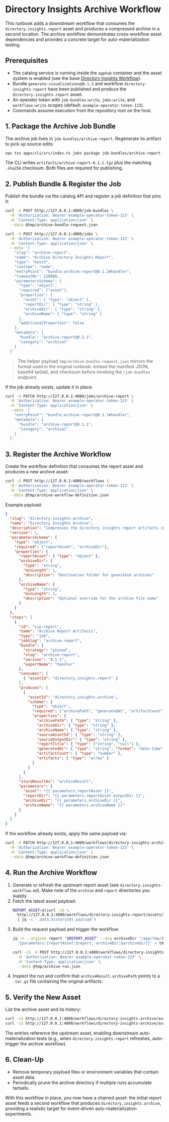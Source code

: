 # Directory Insights Archive Workflow

This runbook adds a downstream workflow that consumes the `directory.insights.report` asset and produces a compressed archive in a second location. The archive workflow demonstrates cross-workflow asset dependencies and provides a concrete target for auto-materialization testing.

## Prerequisites
- The catalog service is running inside the `apphub` container and the asset system is enabled (see the base [Directory Insights Workflow](./directory-insights-workflow.md)).
- Bundle `generate-visualizations@0.1.2` and workflow `directory-insights-report` have been published and produce the `directory.insights.report` asset.
- An operator token with `job-bundles:write`, `jobs:write`, and `workflows:write` scopes (default: `example-operator-token-123`).
- Commands assume execution from the repository root on the host.

## 1. Package the Archive Job Bundle
The archive job lives in `job-bundles/archive-report`. Regenerate its artifact to pick up source edits:

```bash
npx tsx apps/cli/src/index.ts jobs package job-bundles/archive-report --force
```

The CLI writes `artifacts/archive-report-0.1.1.tgz` plus the matching `.sha256` checksum. Both files are required for publishing.

## 2. Publish Bundle & Register the Job
Publish the bundle via the catalog API and register a job definition that pins it:

```bash
curl -X POST http://127.0.0.1:4000/job-bundles \
  -H 'Authorization: Bearer example-operator-token-123' \
  -H 'Content-Type: application/json' \
  --data @tmp/archive-bundle-request.json

curl -X POST http://127.0.0.1:4000/jobs \
  -H 'Authorization: Bearer example-operator-token-123' \
  -H 'Content-Type: application/json' \
  --data '{
    "slug": "archive-report",
    "name": "Archive Directory Insights Report",
    "type": "batch",
    "runtime": "node",
    "entryPoint": "bundle:archive-report@0.1.1#handler",
    "timeoutMs": 120000,
    "parametersSchema": {
      "type": "object",
      "required": ["asset"],
      "properties": {
        "asset": { "type": "object" },
        "reportDir": { "type": "string" },
        "archiveDir": { "type": "string" },
        "archiveName": { "type": "string" }
      },
      "additionalProperties": false
    },
    "metadata": {
      "bundle": "archive-report@0.1.1",
      "category": "archival"
    }
  }'
```

> The helper payload `tmp/archive-bundle-request.json` mirrors the format used in the original runbook: embed the manifest JSON, base64 tarball, and checksum before invoking the `/job-bundles` endpoint.

If the job already exists, update it in place:

```bash
curl -X PATCH http://127.0.0.1:4000/jobs/archive-report \
  -H 'Authorization: Bearer example-operator-token-123' \
  -H 'Content-Type: application/json' \
  --data '{
    "entryPoint": "bundle:archive-report@0.1.1#handler",
    "metadata": {
      "bundle": "archive-report@0.1.1",
      "category": "archival"
    }
  }'
```

## 3. Register the Archive Workflow
Create the workflow definition that consumes the report asset and produces a new archive asset:

```bash
curl -X POST http://127.0.0.1:4000/workflows \
  -H 'Authorization: Bearer example-operator-token-123' \
  -H 'Content-Type: application/json' \
  --data @tmp/archive-workflow-definition.json
```

Example payload:

```json
{
  "slug": "directory-insights-archive",
  "name": "Directory Insights Archive",
  "description": "Compresses the directory insights report artifacts into a tarball.",
  "version": 1,
  "parametersSchema": {
    "type": "object",
    "required": ["reportAsset", "archiveDir"],
    "properties": {
      "reportAsset": { "type": "object" },
      "archiveDir": {
        "type": "string",
        "minLength": 1,
        "description": "Destination folder for generated archives"
      },
      "archiveName": {
        "type": "string",
        "minLength": 1,
        "description": "Optional override for the archive file name"
      }
    }
  },
  "steps": [
    {
      "id": "zip-report",
      "name": "Archive Report Artifacts",
      "type": "job",
      "jobSlug": "archive-report",
      "bundle": {
        "strategy": "pinned",
        "slug": "archive-report",
        "version": "0.1.1",
        "exportName": "handler"
      },
      "consumes": [
        { "assetId": "directory.insights.report" }
      ],
      "produces": [
        {
          "assetId": "directory.insights.archive",
          "schema": {
            "type": "object",
            "required": ["archivePath", "generatedAt", "artifactCount"],
            "properties": {
              "archivePath": { "type": "string" },
              "archiveDir": { "type": "string" },
              "archiveName": { "type": "string" },
              "sourceAssetId": { "type": "string" },
              "sourceOutputDir": { "type": "string" },
              "reportTitle": { "type": ["string", "null"] },
              "generatedAt": { "type": "string", "format": "date-time" },
              "artifactCount": { "type": "number" },
              "artifacts": { "type": "array" }
            }
          }
        }
      ],
      "storeResultAs": "archiveResult",
      "parameters": {
        "asset": "{{ parameters.reportAsset }}",
        "reportDir": "{{ parameters.reportAsset.outputDir }}",
        "archiveDir": "{{ parameters.archiveDir }}",
        "archiveName": "{{ parameters.archiveName }}"
      }
    }
  ]
}
```

If the workflow already exists, apply the same payload via:

```bash
curl -X PATCH http://127.0.0.1:4000/workflows/directory-insights-archive \
  -H 'Authorization: Bearer example-operator-token-123' \
  -H 'Content-Type: application/json' \
  --data @tmp/archive-workflow-definition.json
```

## 4. Run the Archive Workflow
1. Generate or refresh the upstream report asset (see `directory-insights-workflow.md`). Make note of the `archive` and `report` directories you supply.
2. Fetch the latest asset payload:
   ```bash
   REPORT_ASSET=$(curl -sS \
     http://127.0.0.1:4000/workflows/directory-insights-report/assets/directory.insights.report/history?limit=1 \
     | jq -c '.data.history[0].payload')
   ```
3. Build the request payload and trigger the workflow:
   ```bash
   jq -n --argjson report "$REPORT_ASSET" --arg archiveDir "/app/tmp/directory-insights/archives" \
     '{parameters:{reportAsset:$report, archiveDir:$archiveDir}}' > tmp/archive-run.json

   curl -sS -X POST http://127.0.0.1:4000/workflows/directory-insights-archive/run \
     -H 'Authorization: Bearer example-operator-token-123' \
     -H 'Content-Type: application/json' \
     --data @tmp/archive-run.json
   ```
4. Inspect the run and confirm that `archiveResult.archivePath` points to a `.tar.gz` file containing the original artifacts.

## 5. Verify the New Asset
List the archive asset and its history:

```bash
curl -sS http://127.0.0.1:4000/workflows/directory-insights-archive/assets | jq
curl -sS http://127.0.0.1:4000/workflows/directory-insights-archive/assets/directory.insights.archive/history | jq
```

The entries reference the upstream asset, enabling downstream auto-materialization tests (e.g., when `directory.insights.report` refreshes, auto-trigger the archive workflow).

## 6. Clean-Up
- Remove temporary payload files or environment variables that contain asset data.
- Periodically prune the archive directory if multiple runs accumulate tarballs.

With this workflow in place, you now have a chained asset: the initial report asset feeds a second workflow that produces `directory.insights.archive`, providing a realistic target for event-driven auto-materialization experiments.

